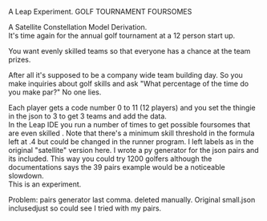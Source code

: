 
A Leap Experiment. GOLF TOURNAMENT FOURSOMES 

A Satellite Constellation Model Derivation.  
It's time again for the annual golf tournament at a 12 person start up.

You want evenly skilled teams so that everyone has a chance at the team prizes.

After all it's supposed to be a company wide  team building day. 
So you make inquiries about golf skills and ask "What percentage of the time do you make par?"  No one lies. 

Each player gets a code number 0 to 11 (12 players) and you set the thingie in the json to 3 to get 3 teams and add the data.  
In the Leap IDE you run a number of times to get possible foursomes that are even skilled . 
Note that there's a minimum skill threshold in the formula left at .4 but  could be changed in the runner program.
I left labels as in the original "satellite" version here.  I wrote a py generator for the json pairs and its included. 
This way you could try 1200 golfers although the documentations says the 39 pairs example would be a noticeable slowdown.  
This is an experiment.

Problem: pairs generator last comma. deleted manually.
Original small.json inclusedjust so could see I tried with my pairs.
